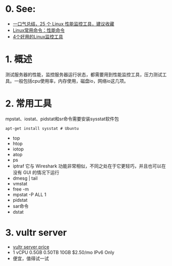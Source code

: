 # 0. See:
- [一口气总结，25 个 Linux 性能监控工具，建议收藏](https://zhuanlan.zhihu.com/p/432854684)
- [Linux常用命令：性能命令](https://www.cnblogs.com/hiyong/p/14175939.html)
- [4个好用的Linux监控工具](https://zhuanlan.zhihu.com/p/501250376)

# 1. 概述
测试服务器的性能，监控服务器运行状态，都需要用到性能监控工具，压力测试工具。一般包括cpu使用率，内存使用，磁盘io，网络io这几项。

# 2. 常用工具
mpstat、iostat、pidstat和sr命令需要安装sysstat软件包
```
apt-get install sysstat # Ubuntu
```

- top
- htop
- iotop
- atop
- ps
- iptraf  它与 Wireshark 功能非常相似，不同之处在于它更轻巧，并且也可以在没有 GUI 的情况下运行
- dmesg | tail
- vmstat
- free -m
- mpstat -P ALL 1
- pidstat
- sar命令
- dstat

# 3. vultr server
- [vultr server price](https://www.vultr.com/pricing/)
- 1 vCPU 0.5GB  0.50TB  10GB $2.50/mo  IPv6 Only
- 便宜，值得试一试
